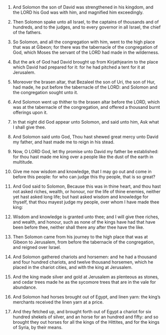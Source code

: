 1. And Solomon the son of David was strengthened in his kingdom, and
the LORD his God was with him, and magnified him exceedingly.

2. Then Solomon spake unto all Israel, to the captains of thousands
and of hundreds, and to the judges, and to every governor in all
Israel, the chief of the fathers.

3. So Solomon, and all the congregation with him, went to the high
place that was at Gibeon; for there was the tabernacle of the
congregation of God, which Moses the servant of the LORD had made in
the wilderness.

4. But the ark of God had David brought up from Kirjathjearim to the
place which David had prepared for it: for he had pitched a tent for
it at Jerusalem.

5. Moreover the brasen altar, that Bezaleel the son of Uri, the son
of Hur, had made, he put before the tabernacle of the LORD: and
Solomon and the congregation sought unto it.

6. And Solomon went up thither to the brasen altar before the LORD,
which was at the tabernacle of the congregation, and offered a
thousand burnt offerings upon it.

7. In that night did God appear unto Solomon, and said unto him, Ask
what I shall give thee.

8. And Solomon said unto God, Thou hast shewed great mercy unto David
my father, and hast made me to reign in his stead.

9. Now, O LORD God, let thy promise unto David my father be
established: for thou hast made me king over a people like the dust of
the earth in multitude.

10. Give me now wisdom and knowledge, that I may go out and come in
before this people: for who can judge this thy people, that is so
great?

11. And God said to Solomon, Because this was in thine heart,
and thou hast not asked riches, wealth, or honour, nor the life of
thine enemies, neither yet hast asked long life; but hast asked wisdom
and knowledge for thyself, that thou mayest judge my people, over whom
I have made thee king:

12. Wisdom and knowledge is granted unto thee;
and I will give thee riches, and wealth, and honour, such as none of
the kings have had that have been before thee, neither shall there any
after thee have the like.

13. Then Solomon came from his journey to the high place that was at
Gibeon to Jerusalem, from before the tabernacle of the congregation,
and reigned over Israel.

14. And Solomon gathered chariots and horsemen: and he had a thousand
and four hundred chariots, and twelve thousand horsemen, which he
placed in the chariot cities, and with the king at Jerusalem.

15. And the king made silver and gold at Jerusalem as plenteous as
stones, and cedar trees made he as the sycomore trees that are in the
vale for abundance.

16. And Solomon had horses brought out of Egypt, and linen yarn: the
king’s merchants received the linen yarn at a price.

17. And they fetched up, and brought forth out of Egypt a chariot for
six hundred shekels of silver, and an horse for an hundred and fifty:
and so brought they out horses for all the kings of the Hittites, and
for the kings of Syria, by their means.